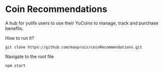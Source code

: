 # Coin Recommendations

A hub for yulife users to use their YuCoins to manage, track and purchase benefits.

How to run it?
```
git clone https://github.com/maxprais/coinRecommendations.git
```
Navigate to the root file

```
npm start
```
